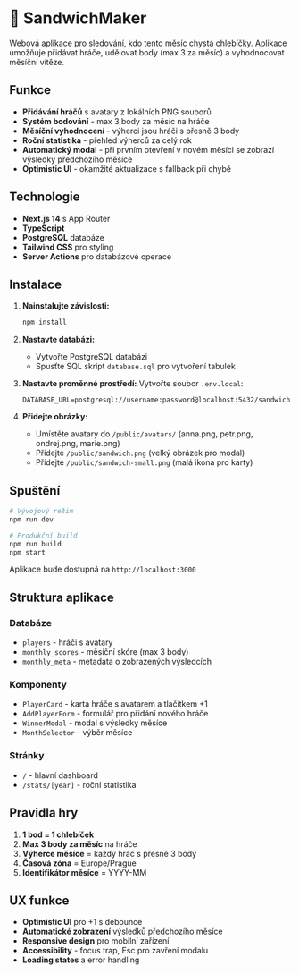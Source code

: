 # 🥪 SandwichMaker

Webová aplikace pro sledování, kdo tento měsíc chystá chlebíčky. Aplikace umožňuje přidávat hráče, udělovat body (max 3 za měsíc) a vyhodnocovat měsíční vítěze.

## Funkce

- **Přidávání hráčů** s avatary z lokálních PNG souborů
- **Systém bodování** - max 3 body za měsíc na hráče
- **Měsíční vyhodnocení** - výherci jsou hráči s přesně 3 body
- **Roční statistika** - přehled výherců za celý rok
- **Automatický modal** - při prvním otevření v novém měsíci se zobrazí výsledky předchozího měsíce
- **Optimistic UI** - okamžité aktualizace s fallback při chybě

## Technologie

- **Next.js 14** s App Router
- **TypeScript**
- **PostgreSQL** databáze
- **Tailwind CSS** pro styling
- **Server Actions** pro databázové operace

## Instalace

1. **Nainstalujte závislosti:**
   ```bash
   npm install
   ```

2. **Nastavte databázi:**
   - Vytvořte PostgreSQL databázi
   - Spusťte SQL skript `database.sql` pro vytvoření tabulek

3. **Nastavte proměnné prostředí:**
   Vytvořte soubor `.env.local`:
   ```env
   DATABASE_URL=postgresql://username:password@localhost:5432/sandwichmaker
   ```

4. **Přidejte obrázky:**
   - Umístěte avatary do `/public/avatars/` (anna.png, petr.png, ondrej.png, marie.png)
   - Přidejte `/public/sandwich.png` (velký obrázek pro modal)
   - Přidejte `/public/sandwich-small.png` (malá ikona pro karty)

## Spuštění

```bash
# Vývojový režim
npm run dev

# Produkční build
npm run build
npm start
```

Aplikace bude dostupná na `http://localhost:3000`

## Struktura aplikace

### Databáze
- `players` - hráči s avatary
- `monthly_scores` - měsíční skóre (max 3 body)
- `monthly_meta` - metadata o zobrazených výsledcích

### Komponenty
- `PlayerCard` - karta hráče s avatarem a tlačítkem +1
- `AddPlayerForm` - formulář pro přidání nového hráče
- `WinnerModal` - modal s výsledky měsíce
- `MonthSelector` - výběr měsíce

### Stránky
- `/` - hlavní dashboard
- `/stats/[year]` - roční statistika

## Pravidla hry

1. **1 bod = 1 chlebíček**
2. **Max 3 body za měsíc** na hráče
3. **Výherce měsíce** = každý hráč s přesně 3 body
4. **Časová zóna** = Europe/Prague
5. **Identifikátor měsíce** = YYYY-MM

## UX funkce

- **Optimistic UI** pro +1 s debounce
- **Automatické zobrazení** výsledků předchozího měsíce
- **Responsive design** pro mobilní zařízení
- **Accessibility** - focus trap, Esc pro zavření modalu
- **Loading states** a error handling
